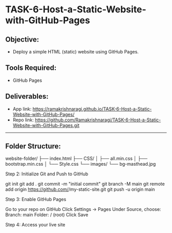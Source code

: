 # TASK-6-Host-a-Static-Website-with-GitHub-Pages

## Objective:
- Deploy a simple HTML (static) website using GitHub Pages.

## Tools Required:
- GitHub Pages

## Deliverables:
- App link: https://ramakrishnaragi.github.io/TASK-6-Host-a-Static-Website-with-GitHub-Pages/
- Repo link: https://github.com/Ramakrishnaragi/TASK-6-Host-a-Static-Website-with-GitHub-Pages.git

---

## Folder Structure:

website-folder/
├── index.html
├── CSS/
│ ├── all.min.css
│ ├── bootstrap.min.css
│ └── Style.css
└── images/
└── bg-masthead.jpg

Step 2: Initialize Git and Push to GitHub

git init
git add .
git commit -m "initial commit"
git branch -M main
git remote add origin https://github.com/<your-username>/my-static-site.git
git push -u origin main

Step 3: Enable GitHub Pages

Go to your repo on GitHub
Click Settings → Pages
Under Source, choose:
Branch: main
Folder: / (root)
Click Save

Step 4: Access your live site

